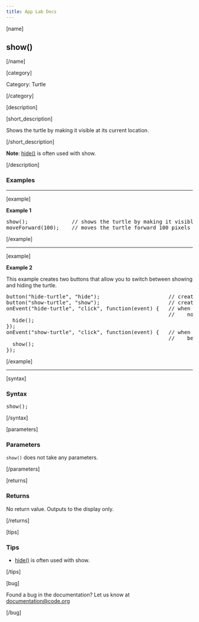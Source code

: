 ```yaml
---
title: App Lab Docs
---
```


[name]

## show()
[/name]


[category]

Category: Turtle

[/category]

[description]

[short_description]

Shows the turtle by making it visible at its current location.

[/short_description]

**Note**: [hide()](/applab/docs/hide) is often used with show.

[/description]

### Examples
____________________________________________________

[example]

**Example 1**

<pre>
show();              // shows the turtle by making it visible at its current location
moveForward(100);    // moves the turtle forward 100 pixels
</pre>

[/example]

____________________________________________________

[example]

**Example 2**

This example creates two buttons that allow you to switch between showing and hiding the turtle.

<pre>
button("hide-turtle", "hide");                      // creates a hide button
button("show-turtle", "show");                      // creates a show button
onEvent("hide-turtle", "click", function(event) {   // when the hide button is clicked the turtle will
                                                    //    no longer be visible
  hide();
});
onEvent("show-turtle", "click", function(event) {   // when the show button is clicked the turtle will
                                                    //    be visible
  show();
});
</pre>

[/example]

____________________________________________________

[syntax]

### Syntax
<pre>
show();
</pre>

[/syntax]

[parameters]

### Parameters
`show()` does not take any parameters.

[/parameters]

[returns]

### Returns
No return value. Outputs to the display only.

[/returns]

[tips]

### Tips
- [hide()](/applab/docs/hide) is often used with show.

[/tips]

[bug]

Found a bug in the documentation? Let us know at documentation@code.org

[/bug]
